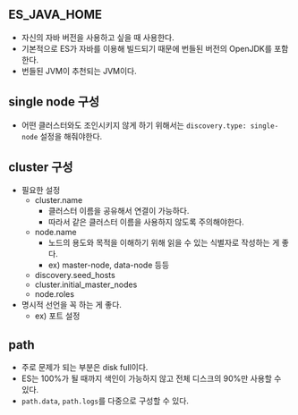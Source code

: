 ## ES_JAVA_HOME
- 자신의 자바 버전을 사용하고 싶을 때 사용한다.
- 기본적으로 ES가 자바를 이용해 빌드되기 때문에 번들된 버전의 OpenJDK를 포함한다.
- 번들된 JVM이 추천되는 JVM이다.

## single node 구성
- 어떤 클러스터와도 조인시키지 않게 하기 위해서는 `discovery.type: single-node` 설정을 해줘야한다.

## cluster 구성
- 필요한 설정
  - cluster.name
    - 클러스터 이름을 공유해서 연결이 가능하다.
    - 따라서 같은 클러스터 이름을 사용하지 않도록 주의해야한다.
  - node.name
    - 노드의 용도와 목적을 이해하기 위해 읽을 수 있는 식별자로 작성하는 게 좋다.
    - ex) master-node, data-node 등등
  - discovery.seed_hosts
  - cluster.initial_master_nodes
  - node.roles
- 명시적 선언을 꼭 하는 게 좋다.
  - ex) 포트 설정

## path
- 주로 문제가 되는 부분은 disk full이다.
- ES는 100%가 될 때까지 색인이 가능하지 않고 전체 디스크의 90%만 사용할 수 있다.
- `path.data`, `path.logs`를 다중으로 구성할 수 있다.
